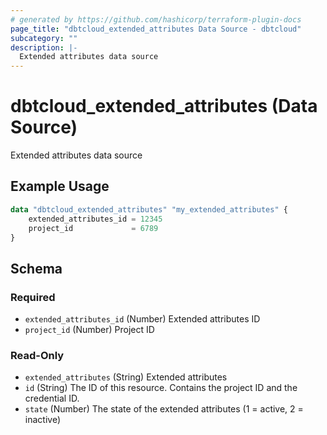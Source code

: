 ```yaml
---
# generated by https://github.com/hashicorp/terraform-plugin-docs
page_title: "dbtcloud_extended_attributes Data Source - dbtcloud"
subcategory: ""
description: |-
  Extended attributes data source
---
```


# dbtcloud_extended_attributes (Data Source)

Extended attributes data source

## Example Usage

```terraform
data "dbtcloud_extended_attributes" "my_extended_attributes" {
    extended_attributes_id = 12345
    project_id             = 6789
}
```

<!-- schema generated by tfplugindocs -->
## Schema

### Required

- `extended_attributes_id` (Number) Extended attributes ID
- `project_id` (Number) Project ID

### Read-Only

- `extended_attributes` (String) Extended attributes
- `id` (String) The ID of this resource. Contains the project ID and the credential ID.
- `state` (Number) The state of the extended attributes (1 = active, 2 = inactive)

